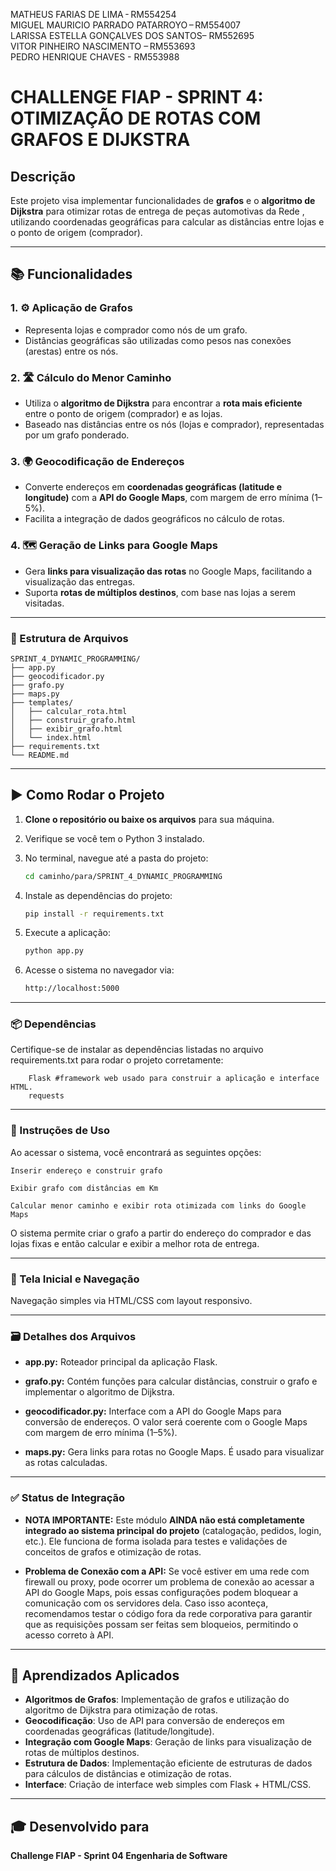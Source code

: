    MATHEUS FARIAS DE LIMA - RM554254    
   MIGUEL MAURICIO PARRADO PATARROYO – RM554007   
   LARISSA ESTELLA GONÇALVES DOS SANTOS– RM552695  
   VITOR PINHEIRO NASCIMENTO – RM553693    
   PEDRO HENRIQUE CHAVES - RM553988  

# CHALLENGE FIAP - SPRINT 4: OTIMIZAÇÃO DE ROTAS COM GRAFOS E DIJKSTRA

## Descrição

Este projeto visa implementar funcionalidades de **grafos** e o **algoritmo de Dijkstra** para otimizar rotas de entrega de peças automotivas da Rede , utilizando coordenadas geográficas para calcular as distâncias entre lojas e o ponto de origem (comprador).

---

## 📚 Funcionalidades

### 1. ⚙️ Aplicação de Grafos

* Representa lojas e comprador como nós de um grafo.
* Distâncias geográficas são utilizadas como pesos nas conexões (arestas) entre os nós.

### 2. 🛣️ Cálculo do Menor Caminho

* Utiliza o **algoritmo de Dijkstra** para encontrar a **rota mais eficiente** entre o ponto de origem (comprador) e as lojas.
* Baseado nas distâncias entre os nós (lojas e comprador), representadas por um grafo ponderado.

### 3. 🌍 Geocodificação de Endereços

* Converte endereços em **coordenadas geográficas (latitude e longitude)** com a **API do Google Maps**, com margem de erro mínima (1–5%).
* Facilita a integração de dados geográficos no cálculo de rotas.

### 4. 🗺️ Geração de Links para Google Maps

* Gera **links para visualização das rotas** no Google Maps, facilitando a visualização das entregas.
* Suporta **rotas de múltiplos destinos**, com base nas lojas a serem visitadas.

---

### 📁 Estrutura de Arquivos

```
SPRINT_4_DYNAMIC_PROGRAMMING/
├── app.py
├── geocodificador.py
├── grafo.py
├── maps.py
├── templates/
│   ├── calcular_rota.html
│   ├── construir_grafo.html
│   ├── exibir_grafo.html
│   └── index.html
├── requirements.txt
└── README.md
```
---

## ▶️ Como Rodar o Projeto

1. **Clone o repositório ou baixe os arquivos** para sua máquina.
2. Verifique se você tem o Python 3 instalado.
3. No terminal, navegue até a pasta do projeto:

   ```bash
   cd caminho/para/SPRINT_4_DYNAMIC_PROGRAMMING
   ```
4. Instale as dependências do projeto:

   ```bash
   pip install -r requirements.txt
   ```
5. Execute a aplicação:

   ```bash
   python app.py
   ```
6. Acesse o sistema no navegador via:

   ```bash
   http://localhost:5000
   ```

---

### 📦 Dependências

Certifique-se de instalar as dependências listadas no arquivo requirements.txt para rodar o projeto corretamente:

```
    Flask #framework web usado para construir a aplicação e interface HTML.
    requests
```

---

### 📅 Instruções de Uso

Ao acessar o sistema, você encontrará as seguintes opções:

    Inserir endereço e construir grafo

    Exibir grafo com distâncias em Km

    Calcular menor caminho e exibir rota otimizada com links do Google Maps

O sistema permite criar o grafo a partir do endereço do comprador e das lojas fixas e então calcular e exibir a melhor rota de entrega.

---

### 🎨 Tela Inicial e Navegação

Navegação simples via HTML/CSS com layout responsivo.

---

### 🗃️ Detalhes dos Arquivos

* **app.py:**
  Roteador principal da aplicação Flask.

* **grafo.py:**
  Contém funções para calcular distâncias, construir o grafo e implementar o algoritmo de Dijkstra.

* **geocodificador.py:**
  Interface com a API do Google Maps para conversão de endereços. O valor será coerente com o Google Maps com margem de erro mínima (1–5%).

* **maps.py:**
  Gera links para rotas no Google Maps. É usado para visualizar as rotas calculadas.

---

### ✅ Status de Integração

* **NOTA IMPORTANTE:** Este módulo **AINDA não está completamente integrado ao sistema principal do projeto** (catalogação, pedidos, login, etc.). Ele funciona de forma isolada para testes e validações de conceitos de grafos e otimização de rotas.

* **Problema de Conexão com a API:** Se você estiver em uma rede com firewall ou proxy, pode ocorrer um problema de conexão ao acessar a API do Google Maps, pois essas configurações podem bloquear a comunicação com os servidores dela. Caso isso aconteça, recomendamos testar o código fora da rede corporativa para garantir que as requisições possam ser feitas sem bloqueios, permitindo o acesso correto à API.

---

## 🧠 Aprendizados Aplicados

* **Algoritmos de Grafos**: Implementação de grafos e utilização do algoritmo de Dijkstra para otimização de rotas.
* **Geocodificação**: Uso de API para conversão de endereços em coordenadas geográficas (latitude/longitude).
* **Integração com Google Maps**: Geração de links para visualização de rotas de múltiplos destinos.
* **Estrutura de Dados**: Implementação eficiente de estruturas de dados para cálculos de distâncias e otimização de rotas.
* **Interface**: Criação de interface web simples com Flask + HTML/CSS.

---

## 🎓 Desenvolvido para

**Challenge FIAP - Sprint 04
Engenharia de Software**

